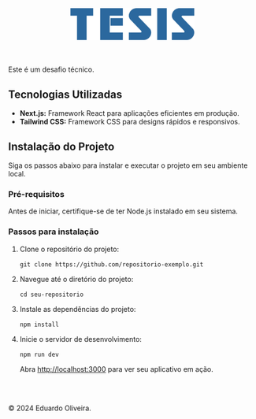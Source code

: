 <div align="center">
<img width="50%" src="https://github.com/eduolv/tesis/blob/main/public/logo.png">
</div>
<br/><br/>
    <p>Este é um desafio técnico.</p>
    <h2>Tecnologias Utilizadas</h2>
    <ul>
        <li><strong>Next.js:</strong> Framework React para aplicações eficientes em produção.</li>
        <li><strong>Tailwind CSS:</strong> Framework CSS para designs rápidos e responsivos.</li>
    </ul>
    <h2>Instalação do Projeto</h2>
    <p>Siga os passos abaixo para instalar e executar o projeto em seu ambiente local.</p>
    <h3>Pré-requisitos</h3>
    <p>Antes de iniciar, certifique-se de ter Node.js instalado em seu sistema.</p>
    <h3>Passos para instalação</h3>
    <ol>
        <li>Clone o repositório do projeto:
            <pre><code>git clone https://github.com/repositorio-exemplo.git</code></pre>
        </li>
        <li>Navegue até o diretório do projeto:
            <pre><code>cd seu-repositorio</code></pre>
        </li>
        <li>Instale as dependências do projeto:
            <pre><code>npm install</code></pre>
        </li>
        <li>Inicie o servidor de desenvolvimento:
            <pre><code>npm run dev</code></pre>
            <p>Abra <a href="http://localhost:3000">http://localhost:3000</a> para ver seu aplicativo em ação.</p>
        </li>
    </ol>
    <br/><br/>
    <footer>
        <p>© 2024 Eduardo Oliveira.</p>
    </footer>
